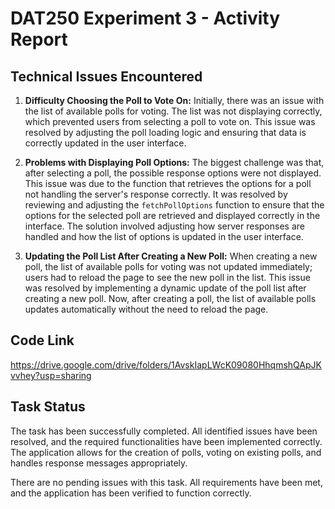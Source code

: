 # DAT250 Experiment 3 - Activity Report

## Technical Issues Encountered

1. **Difficulty Choosing the Poll to Vote On:**
   Initially, there was an issue with the list of available polls for voting. The list was not displaying correctly, which prevented users from selecting a poll to vote on. This issue was resolved by adjusting the poll loading logic and ensuring that data is correctly updated in the user interface.

2. **Problems with Displaying Poll Options:**
   The biggest challenge was that, after selecting a poll, the possible response options were not displayed. This issue was due to the function that retrieves the options for a poll not handling the server's response correctly. It was resolved by reviewing and adjusting the `fetchPollOptions` function to ensure that the options for the selected poll are retrieved and displayed correctly in the interface. The solution involved adjusting how server responses are handled and how the list of options is updated in the user interface.

3. **Updating the Poll List After Creating a New Poll:**
   When creating a new poll, the list of available polls for voting was not updated immediately; users had to reload the page to see the new poll in the list. This issue was resolved by implementing a dynamic update of the poll list after creating a new poll. Now, after creating a poll, the list of available polls updates automatically without the need to reload the page.

## Code Link

https://drive.google.com/drive/folders/1AvskIapLWcK09080HhqmshQApJKvvhey?usp=sharing

## Task Status

The task has been successfully completed. All identified issues have been resolved, and the required functionalities have been implemented correctly. The application allows for the creation of polls, voting on existing polls, and handles response messages appropriately.

There are no pending issues with this task. All requirements have been met, and the application has been verified to function correctly.


